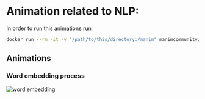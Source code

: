 # Animation related to NLP:


In order to run this animations run 
```bash
docker run --rm -it -v "/path/to/this/directory:/manim" manimcommunity/manim manim -qm text_embedding.py TextEmbedding 
```

## Animations
### Word embedding process

![word embedding](./figures/TextEmbedding.gif)
